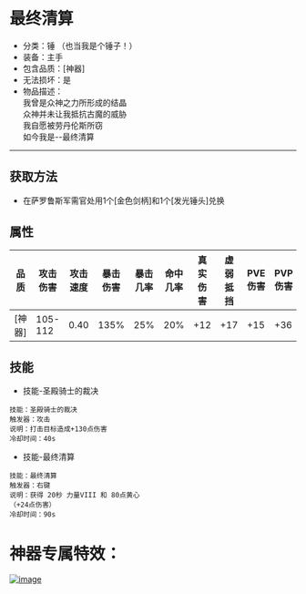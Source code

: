 # 最终清算
* 分类：锤 （也当我是个锤子！）
* 装备：主手
* 包含品质：[神器]
* 无法损坏：是
* 物品描述：<br/>我曾是众神之力所形成的结晶<br/>众神并未让我抵抗古魔的威胁<br/>我自愿被劳丹伦斯所窃<br/>如今我是--最终清算
---
## 获取方法
* 在萨罗鲁斯军需官处用1个[金色剑柄]和1个[发光锤头]兑换
## 属性
|品质|攻击伤害|攻击速度|暴击伤害|暴击几率|命中几率|真实伤害|虚弱抵挡|PVE伤害|PVP伤害|
|----|----|----|----|----|----|----|----|----|----|
|[神器]|105-112|0.40|135%|25%|20%|+12|+17|+15|+36|
## 技能
* 技能-圣殿骑士的裁决
```
技能：圣殿骑士的裁决
触发器：攻击
说明：打击目标造成+130点伤害
冷却时间：40s
```
* 技能-最终清算
```
技能：最终清算
触发器：右键
说明：获得 20秒 力量VIII 和 80点黄心
（+24点伤害）
冷却时间：90s
```
# 神器专属特效：
<a href="https://ibb.co/0GmFfNz"><img src="https://i.ibb.co/0GmFfNz/image.png" alt="image" border="0"></a>
